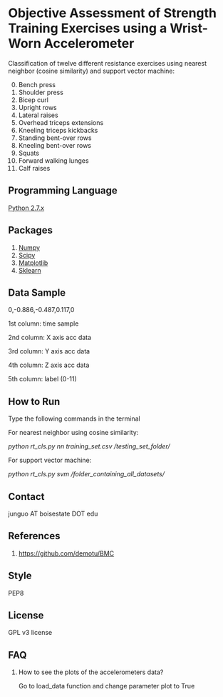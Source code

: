 # Objective Assessment of Strength Training Exercises using a Wrist-Worn Accelerometer #
Classification of twelve different resistance exercises using nearest neighbor (cosine similarity) and support vector machine:

0. Bench press
1. Shoulder press
2. Bicep curl
3. Upright rows
4. Lateral raises
5. Overhead triceps extensions
6. Kneeling triceps kickbacks
7. Standing bent-over rows
8. Kneeling bent-over rows
9. Squats
10. Forward walking lunges
11. Calf raises

## Programming Language ##
[Python 2.7.x](https://www.python.org/)

## Packages ##
1. [Numpy](http://www.numpy.org/)
2. [Scipy](https://www.scipy.org/)
3. [Matplotlib](http://matplotlib.org/)
4. [Sklearn](http://scikit-learn.org/stable/)

## Data Sample ##
0,-0.886,-0.487,0.117,0

1st column: time sample

2nd column: X axis acc data

3rd column: Y axis acc data

4th column: Z axis acc data

5th column: label (0-11)

## How to Run ##
Type the following commands in the terminal

For nearest neighbor using cosine similarity:

  *python rt_cls.py nn training_set.csv /testing_set_folder/*


For support vector machine:

  *python rt_cls.py svm /folder_containing_all_datasets/*



## Contact ##
junguo AT boisestate DOT edu

## References ##
1. https://github.com/demotu/BMC

## Style ##
PEP8

## License ##
GPL v3 license

## FAQ ##
1. How to see the plots of the accelerometers data?

    Go to load_data function and change parameter plot to True
